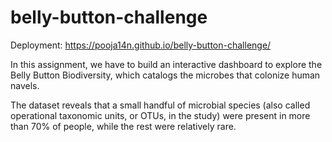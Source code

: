 # belly-button-challenge

Deployment: https://pooja14n.github.io/belly-button-challenge/

In this assignment, we have to build an interactive dashboard to explore the Belly Button Biodiversity, which catalogs the microbes that colonize human navels.

The dataset reveals that a small handful of microbial species (also called operational taxonomic units, or OTUs, in the study) were present in more than 70% of people, while the rest were relatively rare.
